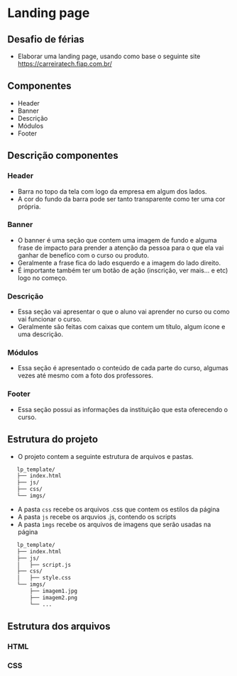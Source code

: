 # Landing page

## Desafio de férias
- Elaborar uma landing page, usando como base o seguinte site https://carreiratech.fiap.com.br/

## Componentes 

- Header
- Banner
- Descrição
- Módulos
- Footer

## Descrição componentes

### Header
 - Barra no topo da tela com logo da empresa em algum dos lados.
 - A cor do fundo da barra pode ser tanto transparente como ter uma cor própria.

### Banner
 - O banner é uma seção que contem uma imagem de fundo e alguma frase de impacto para prender a atenção da pessoa para o que ela vai ganhar de benefíco com o curso ou produto.
 - Geralmente a frase fica do lado esquerdo e a imagem do lado direito.
 - É importante também ter um botão de ação (inscrição, ver mais... e etc) logo no começo.

### Descrição 
 - Essa seção vai apresentar o que o aluno vai aprender no curso ou como vai funcionar o curso.
 - Geralmente são feitas com caixas que contem um título, algum ícone e uma descrição.

 ### Módulos
  - Essa seção é apresentado o conteúdo de cada parte do curso, algumas vezes até mesmo com a foto dos professores.

  ### Footer
 - Essa seção possui as informações da instituição que esta oferecendo o curso.

 ## Estrutura do projeto 
 - O projeto contem a seguinte estrutura de arquivos e pastas.

 ``` bash
    lp_template/
    ├── index.html
    ├── js/
    ├── css/
    └── imgs/
 ```

- A pasta `css` recebe os arquivos .css que contem os estilos da página
- A pasta `js` recebe os arquvios .js, contendo os scripts
- A pasta `ìmgs` recebe os arquivos de imagens que serão usadas na página


 ``` bash
    lp_template/
    ├── index.html
    ├── js/
    │   ├── script.js
    ├── css/
    │   ├── style.css
    └── imgs/
        ├── imagem1.jpg
        ├── imagem2.png
        └── ...

 ```

 ## Estrutura dos arquivos

 ### HTML

 ### CSS